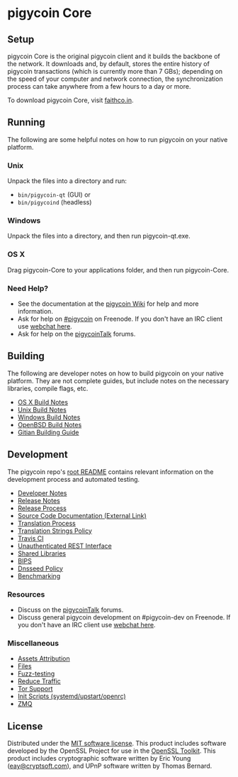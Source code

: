 pigycoin Core
=============

Setup
---------------------
pigycoin Core is the original pigycoin client and it builds the backbone of the network. It downloads and, by default, stores the entire history of pigycoin transactions (which is currently more than 7 GBs); depending on the speed of your computer and network connection, the synchronization process can take anywhere from a few hours to a day or more.

To download pigycoin Core, visit [faithco.in](http://faithco.in).

Running
---------------------
The following are some helpful notes on how to run pigycoin on your native platform.

### Unix

Unpack the files into a directory and run:

- `bin/pigycoin-qt` (GUI) or
- `bin/pigycoind` (headless)

### Windows

Unpack the files into a directory, and then run pigycoin-qt.exe.

### OS X

Drag pigycoin-Core to your applications folder, and then run pigycoin-Core.

### Need Help?

* See the documentation at the [pigycoin Wiki](https://pigycoin.info/)
for help and more information.
* Ask for help on [#pigycoin](http://webchat.freenode.net?channels=pigycoin) on Freenode. If you don't have an IRC client use [webchat here](http://webchat.freenode.net?channels=pigycoin).
* Ask for help on the [pigycoinTalk](https://pigycointalk.io/) forums.

Building
---------------------
The following are developer notes on how to build pigycoin on your native platform. They are not complete guides, but include notes on the necessary libraries, compile flags, etc.

- [OS X Build Notes](build-osx.md)
- [Unix Build Notes](build-unix.md)
- [Windows Build Notes](build-windows.md)
- [OpenBSD Build Notes](build-openbsd.md)
- [Gitian Building Guide](gitian-building.md)

Development
---------------------
The pigycoin repo's [root README](/README.md) contains relevant information on the development process and automated testing.

- [Developer Notes](developer-notes.md)
- [Release Notes](release-notes.md)
- [Release Process](release-process.md)
- [Source Code Documentation (External Link)](https://dev.visucore.com/pigycoin/doxygen/)
- [Translation Process](translation_process.md)
- [Translation Strings Policy](translation_strings_policy.md)
- [Travis CI](travis-ci.md)
- [Unauthenticated REST Interface](REST-interface.md)
- [Shared Libraries](shared-libraries.md)
- [BIPS](bips.md)
- [Dnsseed Policy](dnsseed-policy.md)
- [Benchmarking](benchmarking.md)

### Resources
* Discuss on the [pigycoinTalk](https://pigycointalk.io/) forums.
* Discuss general pigycoin development on #pigycoin-dev on Freenode. If you don't have an IRC client use [webchat here](http://webchat.freenode.net/?channels=pigycoin-dev).

### Miscellaneous
- [Assets Attribution](assets-attribution.md)
- [Files](files.md)
- [Fuzz-testing](fuzzing.md)
- [Reduce Traffic](reduce-traffic.md)
- [Tor Support](tor.md)
- [Init Scripts (systemd/upstart/openrc)](init.md)
- [ZMQ](zmq.md)

License
---------------------
Distributed under the [MIT software license](/COPYING).
This product includes software developed by the OpenSSL Project for use in the [OpenSSL Toolkit](https://www.openssl.org/). This product includes
cryptographic software written by Eric Young ([eay@cryptsoft.com](mailto:eay@cryptsoft.com)), and UPnP software written by Thomas Bernard.
